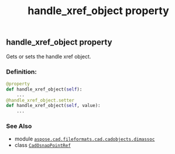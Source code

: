 ﻿---
title: handle_xref_object property
second_title: Aspose.CAD for Python via .NET API References
description: 
type: docs
weight: 60
url: /python-net/aspose.cad.fileformats.cad.cadobjects.dimassoc/cadosnappointref/handle_xref_object/
is_root: false
---

## handle_xref_object property


Gets or sets the handle xref object.
### Definition:
```python
@property
def handle_xref_object(self):
    ...
@handle_xref_object.setter
def handle_xref_object(self, value):
    ...
```

### See Also
* module [`aspose.cad.fileformats.cad.cadobjects.dimassoc`](../../)
* class [`CadOsnapPointRef`](/cad/python-net/aspose.cad.fileformats.cad.cadobjects.dimassoc/cadosnappointref)
